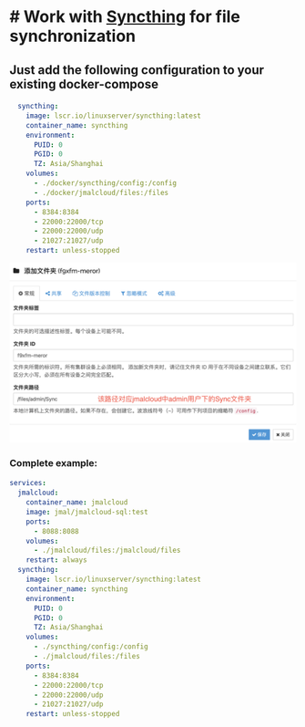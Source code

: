 # # Work with [Syncthing](https://syncthing.net/) for file synchronization

## Just add the following configuration to your existing docker-compose
```yaml
  syncthing:
    image: lscr.io/linuxserver/syncthing:latest
    container_name: syncthing
    environment:
      PUID: 0
      PGID: 0
      TZ: Asia/Shanghai
    volumes:
      - ./docker/syncthing/config:/config
      - ./docker/jmalcloud/files:/files
    ports:
      - 8384:8384
      - 22000:22000/tcp
      - 22000:22000/udp
      - 21027:21027/udp
    restart: unless-stopped
```

![alt text](/assets/syncthing-add-folder.png)

### Complete example:
```yaml
services:
  jmalcloud:
    container_name: jmalcloud
    image: jmal/jmalcloud-sql:test
    ports:
      - 8088:8088
    volumes:
      - ./jmalcloud/files:/jmalcloud/files
    restart: always
  syncthing:
    image: lscr.io/linuxserver/syncthing:latest
    container_name: syncthing
    environment:
      PUID: 0
      PGID: 0
      TZ: Asia/Shanghai
    volumes:
      - ./syncthing/config:/config
      - ./jmalcloud/files:/files
    ports:
      - 8384:8384
      - 22000:22000/tcp
      - 22000:22000/udp
      - 21027:21027/udp
    restart: unless-stopped
```
